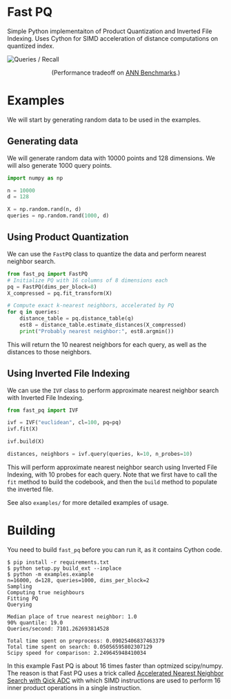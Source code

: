 # Fast PQ
Simple Python implementaiton of Product Quantization and Inverted File Indexing.
Uses Cython for SIMD acceleration of distance computations on quantized index.

![Queries / Recall](https://raw.githubusercontent.com/thomasahle/fast_pq/main/plot.png)

<p align="center">
(Performance tradeoff on <a href="http://ann-benchmarks.com/glove-100-angular_10_angular.html">ANN Benchmarks</a>.)
</p>

# Examples

We will start by generating random data to be used in the examples.

## Generating data

We will generate random data with 10000 points and 128 dimensions. We will also generate 1000 query points.

```python
import numpy as np

n = 10000
d = 128

X = np.random.rand(n, d)
queries = np.random.rand(1000, d)
```

## Using Product Quantization

We can use the `FastPQ` class to quantize the data and perform nearest neighbor search.

```python
from fast_pq import FastPQ
# Initialize PQ with 16 columns of 8 dimensions each
pq = FastPQ(dims_per_block=8)
X_compressed = pq.fit_transform(X)

# Compute exact k-nearest neighbors, accelerated by PQ
for q in queries:
    distance_table = pq.distance_table(q)
    est8 = distance_table.estimate_distances(X_compressed)
    print("Probably nearest neighbor:", est8.argmin())

```

This will return the 10 nearest neighbors for each query, as well as the distances to those neighbors.

## Using Inverted File Indexing

We can use the `IVF` class to perform approximate nearest neighbor search with Inverted File Indexing.

```python
from fast_pq import IVF

ivf = IVF("euclidean", cl=100, pq=pq)
ivf.fit(X)

ivf.build(X)

distances, neighbors = ivf.query(queries, k=10, n_probes=10)
```

This will perform approximate nearest neighbor search using Inverted File Indexing, with 10 probes for each query. Note that we first have to call the `fit` method to build the codebook, and then the `build` method to populate the inverted file.

See also `examples/` for more detailed examples of usage.

# Building

You need to build `fast_pq` before you can run it, as it contains Cython code.

```
$ pip install -r requirements.txt
$ python setup.py build_ext --inplace
$ python -m examples.example
n=16000, d=128, queries=1000, dims_per_block=2
Sampling
Computing true neighbours
Fitting PQ
Querying

Median place of true nearest neighbor: 1.0
90% quantile: 19.0
Queries/second: 7101.262693814528

Total time spent on preprocess: 0.09025406837463379
Total time spent on search: 0.05056595802307129
Scipy speed for comparison: 2.249645948410034
```
In this example Fast PQ is about 16 times faster than optmized scipy/numpy.
The reason is that Fast PQ uses a trick called [Accelerated Nearest Neighbor Search with Qick ADC](https://dl.acm.org/doi/abs/10.1145/3078971.3078992)
with which SIMD instructions are used to perform 16 inner product operations in a single instruction.
